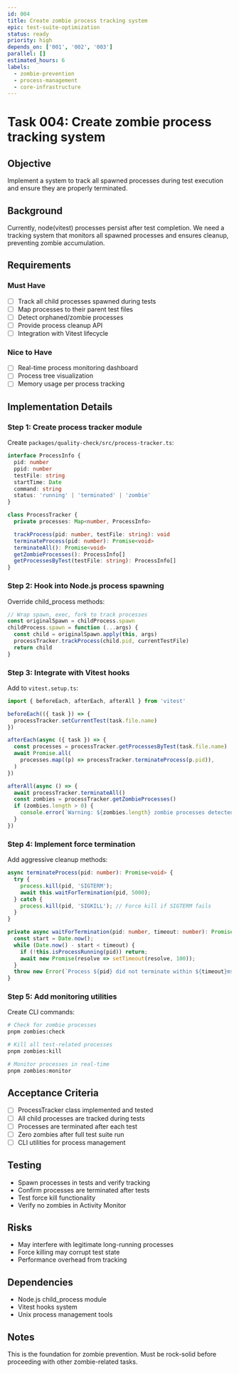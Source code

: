 ```yaml
---
id: 004
title: Create zombie process tracking system
epic: test-suite-optimization
status: ready
priority: high
depends_on: ['001', '002', '003']
parallel: []
estimated_hours: 6
labels:
  - zombie-prevention
  - process-management
  - core-infrastructure
---
```


# Task 004: Create zombie process tracking system

## Objective

Implement a system to track all spawned processes during test execution and
ensure they are properly terminated.

## Background

Currently, node(vitest) processes persist after test completion. We need a
tracking system that monitors all spawned processes and ensures cleanup,
preventing zombie accumulation.

## Requirements

### Must Have

- [ ] Track all child processes spawned during tests
- [ ] Map processes to their parent test files
- [ ] Detect orphaned/zombie processes
- [ ] Provide process cleanup API
- [ ] Integration with Vitest lifecycle

### Nice to Have

- [ ] Real-time process monitoring dashboard
- [ ] Process tree visualization
- [ ] Memory usage per process tracking

## Implementation Details

### Step 1: Create process tracker module

Create `packages/quality-check/src/process-tracker.ts`:

```typescript
interface ProcessInfo {
  pid: number
  ppid: number
  testFile: string
  startTime: Date
  command: string
  status: 'running' | 'terminated' | 'zombie'
}

class ProcessTracker {
  private processes: Map<number, ProcessInfo>

  trackProcess(pid: number, testFile: string): void
  terminateProcess(pid: number): Promise<void>
  terminateAll(): Promise<void>
  getZombieProcesses(): ProcessInfo[]
  getProcessesByTest(testFile: string): ProcessInfo[]
}
```

### Step 2: Hook into Node.js process spawning

Override child_process methods:

```typescript
// Wrap spawn, exec, fork to track processes
const originalSpawn = childProcess.spawn
childProcess.spawn = function (...args) {
  const child = originalSpawn.apply(this, args)
  processTracker.trackProcess(child.pid, currentTestFile)
  return child
}
```

### Step 3: Integrate with Vitest hooks

Add to `vitest.setup.ts`:

```typescript
import { beforeEach, afterEach, afterAll } from 'vitest'

beforeEach(({ task }) => {
  processTracker.setCurrentTest(task.file.name)
})

afterEach(async ({ task }) => {
  const processes = processTracker.getProcessesByTest(task.file.name)
  await Promise.all(
    processes.map((p) => processTracker.terminateProcess(p.pid)),
  )
})

afterAll(async () => {
  await processTracker.terminateAll()
  const zombies = processTracker.getZombieProcesses()
  if (zombies.length > 0) {
    console.error(`Warning: ${zombies.length} zombie processes detected`)
  }
})
```

### Step 4: Implement force termination

Add aggressive cleanup methods:

```typescript
async terminateProcess(pid: number): Promise<void> {
  try {
    process.kill(pid, 'SIGTERM');
    await this.waitForTermination(pid, 5000);
  } catch {
    process.kill(pid, 'SIGKILL'); // Force kill if SIGTERM fails
  }
}

private async waitForTermination(pid: number, timeout: number): Promise<void> {
  const start = Date.now();
  while (Date.now() - start < timeout) {
    if (!this.isProcessRunning(pid)) return;
    await new Promise(resolve => setTimeout(resolve, 100));
  }
  throw new Error(`Process ${pid} did not terminate within ${timeout}ms`);
}
```

### Step 5: Add monitoring utilities

Create CLI commands:

```bash
# Check for zombie processes
pnpm zombies:check

# Kill all test-related processes
pnpm zombies:kill

# Monitor processes in real-time
pnpm zombies:monitor
```

## Acceptance Criteria

- [ ] ProcessTracker class implemented and tested
- [ ] All child processes are tracked during tests
- [ ] Processes are terminated after each test
- [ ] Zero zombies after full test suite run
- [ ] CLI utilities for process management

## Testing

- Spawn processes in tests and verify tracking
- Confirm processes are terminated after tests
- Test force kill functionality
- Verify no zombies in Activity Monitor

## Risks

- May interfere with legitimate long-running processes
- Force killing may corrupt test state
- Performance overhead from tracking

## Dependencies

- Node.js child_process module
- Vitest hooks system
- Unix process management tools

## Notes

This is the foundation for zombie prevention. Must be rock-solid before
proceeding with other zombie-related tasks.
